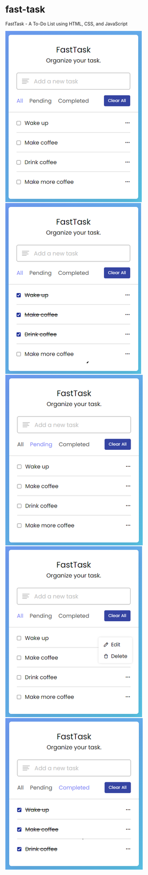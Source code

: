 # fast-task
FastTask - A To-Do List using HTML, CSS, and JavaScript

![](/images/todo1.png)
![](/images/todo2.png)
![](/images/todo3.png)
![](/images/todo5.png)
![](/images/todo4.png)
